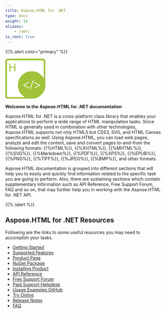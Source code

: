 ```yaml
---
title: Aspose.HTML for .NET
type: docs
weight: 10
aliases: 
    - /net/
is_root: true
---
```


{{% alert color="primary" %}} 

![Aspose.HTML for .NET Product Logo](home_1.png)

**Welcome to the Aspose.HTML for .NET documentation**

Aspose.HTML for .NET is a cross-platform class library that enables your applications to perform a wide range of HTML manipulation tasks. Since HTML is generally used in combination with other technologies, Aspose.HTML supports not only HTML5 but CSS3, SVG, and HTML Canvas specifications as well. Using Aspose.HTML, you can load web pages, analyze and edit the content, save and convert pages to-and-from the following formats: {{%HTML%}}, {{%XHTML%}}, {{%MHTML%}}, {{%SVG%}}, {{%Markdown%}}, {{%PDF%}}, {{%XPS%}}, {{%EPUB%}}, {{%PNG%}}, {{%TIFF%}}, {{%JPEG%}}, {{%BMP%}}, and other formats.

Aspose.HTML documentation is grouped into different sections that will help you to easily and quickly find information related to the specific task you are going to perform. Also, there are sustaining sections which contain supplementary information such as API Reference, Free Support Forum, FAQ and so on, that may further help you in working with the Aspose.HTML for .NET API.

{{% /alert %}} 

## Aspose.HTML for .NET Resources

Following are the links to some useful resources you may need to accomplish your tasks.

- [Getting Started](/html/net/getting-started/)
- [Supported Features](/html/net/getting-started/features-list/)
- [Product Page](https://products.aspose.com/html/net/)
- [NuGet Package](https://www.nuget.org/packages/Aspose.Html/)
- [Installing Product](/html/net/getting-started/installation/)
- [API Reference](https://apireference.aspose.com/html/net)
- [Free Support Forum](https://forum.aspose.com/c/html/29)
- [Paid Support Helpdesk](https://helpdesk.aspose.com/)
- [Usage Examples GitHub](https://github.com/aspose-html/Aspose.HTML-for-.NET)
- [Try Online](https://products.aspose.app/html/family)
- [Release Notes](/html/net/release-notes/)
- [FAQ](/html/net/faq/)
